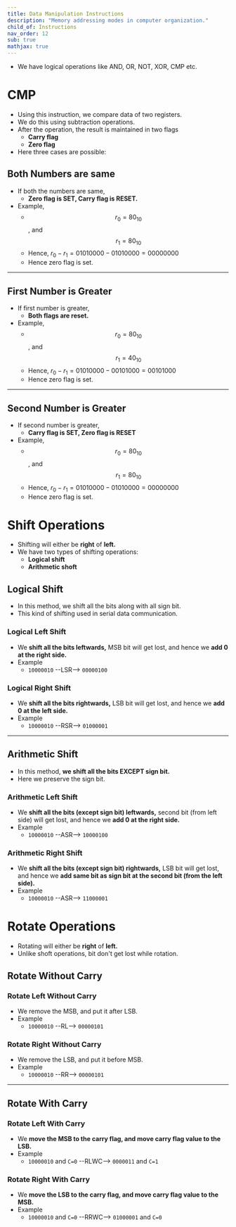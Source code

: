 ```yaml
---
title: Data Manipulation Instructions
description: "Memory addressing modes in computer organization."
child_of: Instructions
nav_order: 12
sub: true
mathjax: true
---
```


- We have logical operations like AND, OR, NOT, XOR, CMP etc.

# CMP

- Using this instruction, we compare data of two registers.
- We do this using subtraction operations.
- After the operation, the result is maintained in two flags
    - **Carry flag**
    - **Zero flag**
- Here three cases are possible:

## Both Numbers are same

- If both the numbers are same,
    - **Zero flag is SET, Carry flag is RESET.**
- Example,
    - $$r_0 = 80_{10}$$, and $$r_1 = 80_{10}$$
    - Hence, $r_0 - r_1 = 01010000 - 01010000 = 00000000$
    - Hence zero flag is set.

***

## First Number is Greater

- If first number is greater,
    - **Both flags are reset.**
- Example,
    - $$r_0 = 80_{10}$$, and $$r_1 = 40_{10}$$
    - Hence, $r_0 - r_1 = 01010000 - 00101000 = 00101000$
    - Hence zero flag is set.

***

## Second Number is Greater

- If second number is greater,
    - **Carry flag is SET, Zero flag is RESET**
- Example,
    - $$r_0 = 80_{10}$$, and $$r_1 = 80_{10}$$
    - Hence, $r_0 - r_1 = 01010000 - 01010000 = 00000000$
    - Hence zero flag is set.

# Shift Operations

- Shifting will either be **right** of **left.**
- We have two types of shifting operations:
    - **Logical shift**
    - **Arithmetic shoft**

## Logical Shift

- In this method, we shift all the bits along with all sign bit.
- This kind of shifting used in serial data communication.

### Logical Left Shift

- We **shift all the bits leftwards,** MSB bit will get lost, and hence we **add 0 at the right side.**
- Example
    - `10000010` --LSR--> `00000100`

### Logical Right Shift

- We **shift all the bits rightwards,** LSB bit will get lost, and hence we **add 0 at the left side.**
- Example
    - `10000010` --RSR--> `01000001`

***

## Arithmetic Shift

- In this method, **we shift all the bits EXCEPT sign bit.**
- Here we preserve the sign bit.

### Arithmetic Left Shift

- We **shift all the bits (except sign bit) leftwards,** second bit (from left side) will get lost, and hence we **add 0 at the right side.**
- Example
    - `10000010` --ASR--> `10000100`

### Arithmetic Right Shift

- We **shift all the bits (except sign bit) rightwards,** LSB bit will get lost, and hence we **add same bit as sign bit at the second bit (from the left side).**
- Example
    - `10000010` --ASR--> `11000001`

# Rotate Operations

- Rotating will either be **right** of **left.**
- Unlike shoft operations, bit don't get lost while rotation.

## Rotate Without Carry

### Rotate Left Without Carry

- We remove the MSB, and put it after LSB.
- Example
    - `10000010` --RL--> `00000101`

### Rotate Right Without Carry

- We remove the LSB, and put it before MSB.
- Example
    - `10000010` --RR--> `00000101`

***

## Rotate With Carry

### Rotate Left With Carry

- We **move the MSB to the carry flag, and move carry flag value to the LSB.**
- Example
    - `10000010` and `C=0` --RLWC--> `0000011` and `C=1`

### Rotate Right With Carry

- We **move the LSB to the carry flag, and move carry flag value to the MSB.**
- Example
    - `10000010` and `C=0` --RRWC--> `01000001` and `C=0`
